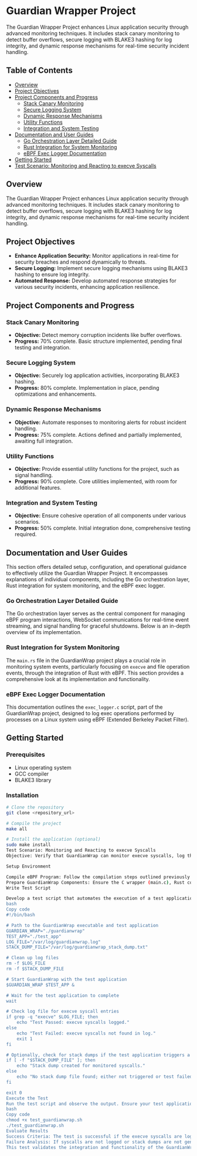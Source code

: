# Guardian Wrapper Project

The Guardian Wrapper Project enhances Linux application security through advanced monitoring techniques. It includes stack canary monitoring to detect buffer overflows, secure logging with BLAKE3 hashing for log integrity, and dynamic response mechanisms for real-time security incident handling.

## Table of Contents
- [Overview](#overview)
- [Project Objectives](#project-objectives)
- [Project Components and Progress](#project-components-and-progress)
  - [Stack Canary Monitoring](#stack-canary-monitoring)
  - [Secure Logging System](#secure-logging-system)
  - [Dynamic Response Mechanisms](#dynamic-response-mechanisms)
  - [Utility Functions](#utility-functions)
  - [Integration and System Testing](#integration-and-system-testing)
- [Documentation and User Guides](#documentation-and-user-guides)
  - [Go Orchestration Layer Detailed Guide](#go-orchestration-layer-detailed-guide)
  - [Rust Integration for System Monitoring](#rust-integration-for-system-monitoring)
  - [eBPF Exec Logger Documentation](#ebpf-exec-logger-documentation)
- [Getting Started](#getting-started)
- [Test Scenario: Monitoring and Reacting to execve Syscalls](#test-scenario-monitoring-and-reacting-to-execve-syscalls)

## Overview

The Guardian Wrapper Project enhances Linux application security through advanced monitoring techniques. It includes stack canary monitoring to detect buffer overflows, secure logging with BLAKE3 hashing for log integrity, and dynamic response mechanisms for real-time security incident handling.

## Project Objectives

- **Enhance Application Security:** Monitor applications in real-time for security breaches and respond dynamically to threats.
- **Secure Logging:** Implement secure logging mechanisms using BLAKE3 hashing to ensure log integrity.
- **Automated Response:** Develop automated response strategies for various security incidents, enhancing application resilience.

## Project Components and Progress

### Stack Canary Monitoring

- **Objective:** Detect memory corruption incidents like buffer overflows.
- **Progress:** 70% complete. Basic structure implemented, pending final testing and integration.

### Secure Logging System

- **Objective:** Securely log application activities, incorporating BLAKE3 hashing.
- **Progress:** 80% complete. Implementation in place, pending optimizations and enhancements.

### Dynamic Response Mechanisms

- **Objective:** Automate responses to monitoring alerts for robust incident handling.
- **Progress:** 75% complete. Actions defined and partially implemented, awaiting full integration.

### Utility Functions

- **Objective:** Provide essential utility functions for the project, such as signal handling.
- **Progress:** 90% complete. Core utilities implemented, with room for additional features.

### Integration and System Testing

- **Objective:** Ensure cohesive operation of all components under various scenarios.
- **Progress:** 50% complete. Initial integration done, comprehensive testing required.

## Documentation and User Guides

This section offers detailed setup, configuration, and operational guidance to effectively utilize the Guardian Wrapper Project. It encompasses explanations of individual components, including the Go orchestration layer, Rust integration for system monitoring, and the eBPF exec logger.

### Go Orchestration Layer Detailed Guide

The Go orchestration layer serves as the central component for managing eBPF program interactions, WebSocket communications for real-time event streaming, and signal handling for graceful shutdowns. Below is an in-depth overview of its implementation.

### Rust Integration for System Monitoring

The `main.rs` file in the GuardianWrap project plays a crucial role in monitoring system events, particularly focusing on `execve` and file operation events, through the integration of Rust with eBPF. This section provides a comprehensive look at its implementation and functionality.

### eBPF Exec Logger Documentation

This documentation outlines the `exec_logger.c` script, part of the GuardianWrap project, designed to log exec operations performed by processes on a Linux system using eBPF (Extended Berkeley Packet Filter).

## Getting Started

### Prerequisites

- Linux operating system
- GCC compiler
- BLAKE3 library

### Installation

```bash
# Clone the repository
git clone <repository_url>

# Compile the project
make all

# Install the application (optional)
sudo make install
Test Scenario: Monitoring and Reacting to execve Syscalls
Objective: Verify that GuardianWrap can monitor execve syscalls, log them immutably, add stack canaries, and dump the stack if specified syscalls are triggered.

Setup Environment

Compile eBPF Program: Follow the compilation steps outlined previously to compile the exec_logger.c eBPF program.
Prepare GuardianWrap Components: Ensure the C wrapper (main.c), Rust component (main.rs), and Go orchestration layer (main.go) are compiled and ready for execution. Make sure the eBPF bytecode is accessible to the GuardianWrap.
Write Test Script

Develop a test script that automates the execution of a test application under the GuardianWrap's supervision.
bash
Copy code
#!/bin/bash

# Path to the GuardianWrap executable and test application
GUARDIAN_WRAP="./guardianwrap"
TEST_APP="./test_app"
LOG_FILE="/var/log/guardianwrap.log"
STACK_DUMP_FILE="/var/log/guardianwrap_stack_dump.txt"

# Clean up log files
rm -f $LOG_FILE
rm -f $STACK_DUMP_FILE

# Start GuardianWrap with the test application
$GUARDIAN_WRAP $TEST_APP &

# Wait for the test application to complete
wait

# Check log file for execve syscall entries
if grep -q "execve" $LOG_FILE; then
    echo "Test Passed: execve syscalls logged."
else
    echo "Test Failed: execve syscalls not found in log."
    exit 1
fi

# Optionally, check for stack dumps if the test application triggers a monitored condition
if [ -f "$STACK_DUMP_FILE" ]; then
    echo "Stack dump created for monitored syscalls."
else
    echo "No stack dump file found; either not triggered or test failed."
fi

exit 0
Execute the Test
Run the test script and observe the output. Ensure your test application (test_app) performs actions that trigger execve syscalls, and optionally, actions that should trigger stack dumps based on your security policies.
bash
Copy code
chmod +x test_guardianwrap.sh
./test_guardianwrap.sh
Evaluate Results
Success Criteria: The test is successful if the execve syscalls are logged as expected and stack dumps are created for specified conditions.
Failure Analysis: If syscalls are not logged or stack dumps are not generated as expected, investigate the integration points between the eBPF program, C wrapper, Rust component, and Go orchestration layer. Ensure the eBPF program is correctly attached and monitoring syscalls, and that GuardianWrap components are correctly handling and logging events.
This test validates the integration and functionality of the GuardianWrap project components in a cohesive workflow, ensuring the system can monitor, log, and react to system calls in a sandboxed environment.
